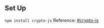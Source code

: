 ## Set Up 
`npm install crypto-js`
Reference: [#crypto-js](https://www.npmjs.com/package/crypto-js)
